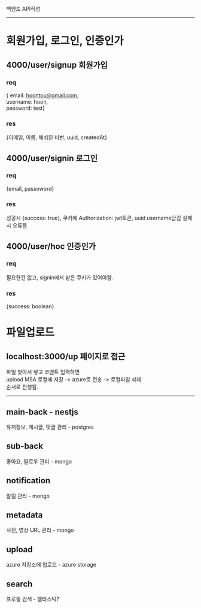 백엔드 API작성

---

# 회원가입, 로그인, 인증인가

## 4000/user/signup 회원가입

### req

{ email: hoontou@gmail.com,  
username: hoon,  
password: test}

### res

{이메일, 이름, 해쉬된 비번, uuid, createdAt}

## 4000/user/signin 로그인

### req

{email, passoword}

### res

성공시 {success: true}, 쿠키에 Authorization: jwt토큰, uuid username담김
실패시 오류뜸.

## 4000/user/hoc 인증인가

### req

필요한건 없고, signin에서 받은 쿠키가 있어야함.

### res

{success: boolean}

# 파일업로드

## localhost:3000/up 페이지로 접근

파일 찾아서 넣고 코멘트 입력하면  
upload MSA 로컬에 저장 -> azure로 전송 -> 로컬파일 삭제  
순서로 진행됨.

---

## main-back - nestjs

유저정보, 게시글, 댓글 관리 - postgres

## sub-back

좋아요, 팔로우 관리 - mongo

## notification

알림 관리 - mongo

## metadata

사진, 영상 URL 관리 - mongo

## upload

azure 저장소에 업로드 - azure storage

## search

프로필 검색 - 엘라스틱?
